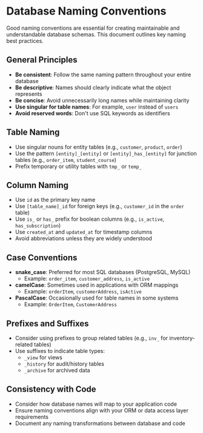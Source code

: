 # Database Naming Conventions

Good naming conventions are essential for creating maintainable and understandable database schemas. This document outlines key naming best practices.

## General Principles

- **Be consistent**: Follow the same naming pattern throughout your entire database
- **Be descriptive**: Names should clearly indicate what the object represents
- **Be concise**: Avoid unnecessarily long names while maintaining clarity
- **Use singular for table names**: For example, `user` instead of `users`
- **Avoid reserved words**: Don't use SQL keywords as identifiers

## Table Naming

- Use singular nouns for entity tables (e.g., `customer`, `product`, `order`)
- Use the pattern `[entity]_[entity]` or `[entity]_has_[entity]` for junction tables (e.g., `order_item`, `student_course`)
- Prefix temporary or utility tables with `tmp_` or `temp_`

## Column Naming

- Use `id` as the primary key name
- Use `[table_name]_id` for foreign keys (e.g., `customer_id` in the `order` table)
- Use `is_` or `has_` prefix for boolean columns (e.g., `is_active`, `has_subscription`)
- Use `created_at` and `updated_at` for timestamp columns
- Avoid abbreviations unless they are widely understood

## Case Conventions

- **snake_case**: Preferred for most SQL databases (PostgreSQL, MySQL)
  - Example: `order_item`, `customer_address`, `is_active`
- **camelCase**: Sometimes used in applications with ORM mappings
  - Example: `orderItem`, `customerAddress`, `isActive`
- **PascalCase**: Occasionally used for table names in some systems
  - Example: `OrderItem`, `CustomerAddress`

## Prefixes and Suffixes

- Consider using prefixes to group related tables (e.g., `inv_` for inventory-related tables)
- Use suffixes to indicate table types:
  - `_view` for views
  - `_history` for audit/history tables
  - `_archive` for archived data

## Consistency with Code

- Consider how database names will map to your application code
- Ensure naming conventions align with your ORM or data access layer requirements
- Document any naming transformations between database and code
